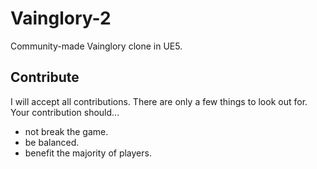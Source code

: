 # Vainglory-2
Community-made Vainglory clone in UE5.

## Contribute
I will accept all contributions.
There are only a few things to look out for. Your contribution should...
- not break the game.
- be balanced.
- benefit the majority of players.
